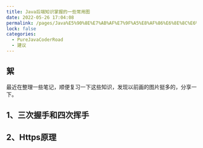 ```yaml
---
title: Java后端知识掌握的一些常用图
date: 2022-05-26 17:04:08
permalink: /pages/Java%E5%90%8E%E7%AB%AF%E7%9F%A5%E8%AF%86%E6%8E%8C%E6%8F%A1%E7%9A%84%E4%B8%80%E4%BA%9B%E5%B8%B8%E7%94%A8%E5%9B%BE
lock: false
categories: 
  - PureJavaCoderRoad
  - 建议
---
```

## 絮

最近在整理一些笔记，顺便复习一下这些知识，发现以前画的图片挺多的，分享一下。



## 1、三次握手和四次挥手



## 2、Https原理

